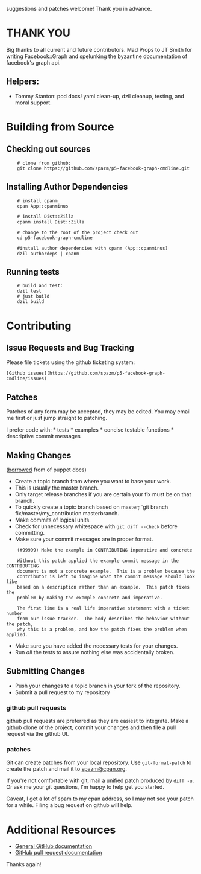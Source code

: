 suggestions and patches welcome! Thank you in advance.

# THANK YOU

Big thanks to all current and future contributors.  Mad Props to JT Smith for writing Facebook::Graph and spelunking the byzantine documentation of facebook's graph api.

## Helpers:
  * Tommy Stanton: pod docs! yaml clean-up, dzil cleanup, testing, and
    moral support.

# Building from Source

## Checking out sources

````
    # clone from github:
    git clone https://github.com/spazm/p5-facebook-graph-cmdline.git
````

## Installing Author Dependencies
````
    # install cpanm
    cpan App::cpanminus

    # install Dist::Zilla
    cpanm install Dist::Zilla

    # change to the root of the project check out
    cd p5-facebook-graph-cmdline

    #install author dependencies with cpanm (App::cpanminus)
    dzil authordeps | cpanm
````

## Running tests
````
    # build and test:
    dzil test
    # just build
    dzil build
````

# Contributing

## Issue Requests and Bug Tracking
Please file tickets using the github ticketing system:

    [Github issues](https://github.com/spazm/p5-facebook-graph-cmdline/issues)

## Patches

Patches of any form may be accepted, they may be edited.  You may email me first or just jump straight to patching.

I prefer code with:
    * tests
    * examples
    * concise testable functions
    * descriptive commit messages

## Making Changes
([borrowed](https://github.com/puppetlabs/puppet/blob/master/CONTRIBUTING.md) from of puppet docs)

  * Create a topic branch from where you want to base your work.
  * This is usually the master branch.
  * Only target release branches if you are certain your fix must be on that
    branch.
  * To quickly create a topic branch based on master; `git branch
    fix/master/my_contribution masterbranch.
  * Make commits of logical units.
  * Check for unnecessary whitespace with `git diff --check` before committing.
  * Make sure your commit messages are in proper format.
````
    (#99999) Make the example in CONTRIBUTING imperative and concrete

    Without this patch applied the example commit message in the CONTRIBUTING
    document is not a concrete example.  This is a problem because the
    contributor is left to imagine what the commit message should look like
    based on a description rather than an example.  This patch fixes the
    problem by making the example concrete and imperative.

    The first line is a real life imperative statement with a ticket number
    from our issue tracker.  The body describes the behavior without the patch,
    why this is a problem, and how the patch fixes the problem when applied.
````
  * Make sure you have added the necessary tests for your changes.
  * Run _all_ the tests to assure nothing else was accidentally broken.

## Submitting Changes

  * Push your changes to a topic branch in your fork of the repository.
  * Submit a pull request to my repository

### github pull requests

github pull requests are preferred as they are easiest to integrate.  Make a github clone of the project, commit your changes and then file a pull request via the github UI.

### patches
Git can create patches from your local repository.  Use `git-format-patch` to create the patch and mail it to spazm@cpan.org.

If you're not comfortable with git, mail a unified patch produced by `diff -u`.  Or ask me your git questions, I'm happy to help get you started.

Caveat, I get a lot of spam to my cpan address, so I may not see your patch for a while.  Filing a bug request on github will help.

# Additional Resources
* [General GitHub documentation](http://help.github.com/)
* [GitHub pull request documentation](http://help.github.com/send-pull-requests/)

Thanks again!
